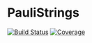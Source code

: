 # PauliStrings

[![Build Status](https://github.com/jlapeyre/PauliStrings.jl/workflows/CI/badge.svg)](https://github.com/jlapeyre/PauliStrings.jl/actions)
[![Coverage](https://codecov.io/gh/jlapeyre/PauliStrings.jl/branch/master/graph/badge.svg)](https://codecov.io/gh/jlapeyre/PauliStrings.jl)

